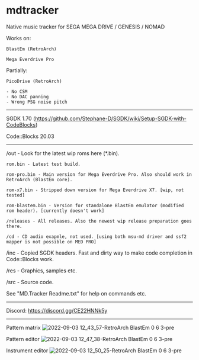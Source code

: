 # mdtracker
 Native music tracker for SEGA MEGA DRIVE / GENESIS / NOMAD
 
 Works on:
 
	BlastEm (RetroArch)
	
	Mega Everdrive Pro
	
 Partially:
 
	PicoDrive (RetroArch)
	
	- No CSM
	- No DAC panning
	- Wrong PSG noise pitch
	
---

SGDK 1.70 (https://github.com/Stephane-D/SGDK/wiki/Setup-SGDK-with-CodeBlocks)

Code::Blocks 20.03

---

/out - Look for the latest wip roms here (*.bin).

	rom.bin - Latest test build.

	rom-pro.bin - Main version for Mega Everdrive Pro. Also should work in RetroArch (BlastEm core).

	rom-x7.bin - Stripped down version for Mega Everdrive X7. [wip, not tested]

	rom-blastem.bin - Version for standalone BlastEm emulator (modified rom header). [currently doesn't work]
	
	/releases - All releases. Also the newest wip release preparation goes there.
	
	/cd - CD audio exapmle, not used. [using both msu-md driver and ssf2 mapper is not possible on MED PRO]

/inc - Copied SGDK headers. Fast and dirty way to make code completion in Code::Blocks work.

/res - Graphics, samples etc.

/src - Source code.

See "MD.Tracker Readme.txt" for help on commands etc.

---

Discord: https://discord.gg/CE22HNNk5y

---

Pattern matrix
![2022-09-03 12_43_57-RetroArch BlastEm 0 6 3-pre](https://user-images.githubusercontent.com/36992223/188265546-520a7bba-c9bd-4e40-8103-254bb4b3c89d.png)

Pattern editor
![2022-09-03 12_47_38-RetroArch BlastEm 0 6 3-pre](https://user-images.githubusercontent.com/36992223/188265556-c716742e-3b5f-4977-9dc9-709a10657c2c.png)

Instrument editor
![2022-09-03 12_50_25-RetroArch BlastEm 0 6 3-pre](https://user-images.githubusercontent.com/36992223/188265567-da0892f1-48e1-424a-98b6-b064d62e36fe.png)
